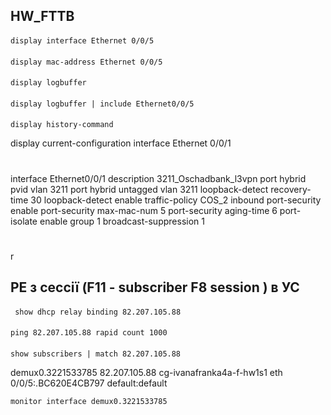 ## HW_FTTB
####
    display interface Ethernet 0/0/5
####  
    display mac-address Ethernet 0/0/5
####  
    display logbuffer
####  
    display logbuffer | include Ethernet0/0/5
####  
    display history-command

<hr-sakhanovshina-hw1s1>display current-configuration interface Ethernet 0/0/1
#
interface Ethernet0/0/1
 description 3211_Oschadbank_l3vpn
 port hybrid pvid vlan 3211
 port hybrid untagged vlan 3211
 loopback-detect recovery-time 30
 loopback-detect enable
 traffic-policy COS_2 inbound
 port-security enable
 port-security max-mac-num 5
 port-security aging-time 6
 port-isolate enable group 1
 broadcast-suppression 1
#
r


## PE з сессії (F11 - subscriber F8 session ) в УС

####
     show dhcp relay binding 82.207.105.88

####
    ping 82.207.105.88 rapid count 1000
####
    show subscribers | match 82.207.105.88 

demux0.3221533785               82.207.105.88                           cg-ivanafranka4a-f-hw1s1 eth 0/0/5:.BC620E4CB797       default:default      

    monitor interface demux0.3221533785

